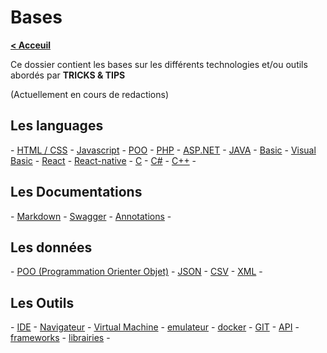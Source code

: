 # Bases

**[< Acceuil](/README.md)**

Ce dossier contient les bases sur les différents technologies et/ou outils abordés par **TRICKS & TIPS**

(Actuellement en cours de redactions)


## Les languages

 \- [HTML / CSS](code/html-css.md)
 \- [Javascript](code/javascript.md)
 \- [POO](code/poo.md)
 \- [PHP](code/php.md)
 \- [ASP.NET](code/aspdotnet.md)
 \- [JAVA](code/java.md)
 \- [Basic](code/basic.md)
 \- [Visual Basic](code/vb.md)
 \- [React](code/react.md)
 \- [React-native](code/react-native.md)
 \- [C](code/c.md)
 \- [C#](code/csharp.md)
 \- [C++](code/cpp.md) -

## Les Documentations

 \- [Markdown](docs/markdown.md)
 \- [Swagger](docs/swagger.md)
 \- [Annotations](docs/annotation.md) -

 ## Les données
 \- [POO (Programmation Orienter Objet)](data/poo.md)
 \- [JSON](data/json.md)
 \- [CSV](data/csv.md)
 \- [XML](data/xml.md) -

## Les Outils
 \- [IDE](tools/ide.md)
 \- [Navigateur](tools/navigator.md)
 \- [Virtual Machine](tools/vm.md)
 \- [emulateur](etools/mulator.md)
 \- [docker](tools/docker.md)
 \- [GIT](tools/git.md)
 \- [API](tools/api.md)
 \- [frameworks](tools/framework.md)
 \- [librairies](tools/library.md) -
